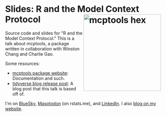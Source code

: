 # Slides: R and the Model Context Protocol <a href="github.com/simonpcouch/r-mcp-25"><img src="figures/mcptools-hex.png" align="right" height="250" alt="mcptools hex" /></a>

Source code and slides for "R and the Model Context Protocol." This is a talk about mcptools, a package written in collaboration with Winston Chang and Charlie Gao.

Some resources:

* [mcptools package website](https://posit-dev.github.io/mcptools/): Documentation and such.
* [tidyverse blog release post](https://www.tidyverse.org/blog/2025/07/mcptools-0-1-0/): A blog post that this talk is based off of.

I'm on [BlueSky](https://bsky.app/profile/simonpcouch.com), [Masotodon](https://rstats.me/@simonpcouch) (on rstats.me), and [LinkedIn](https://www.linkedin.com/in/simonpcouch/). I also [blog on my website](https://www.simonpcouch.com/blog/).
